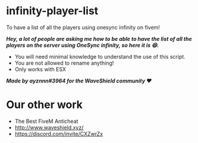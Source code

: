 # infinity-player-list
To have a list of all the players using onesync infinity on fivem!

***Hey, a lot of people are asking me how to be able to have the list of all the players on the server using OneSync infinity, so here it is :smile:.***
- You will need minimal knowledge to understand the use of this script.
- You are not allowed to rename anything!
- Only works with ESX

***Made by ayznnn#3964 for the WaveShield community :heart:***

# Our other work
 - The Best FiveM Anticheat
 - http://www.waveshield.xyz/
 - https://discord.com/invite/CXZwrZx
